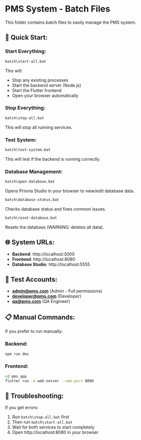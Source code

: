 # PMS System - Batch Files

This folder contains batch files to easily manage the PMS system.

## 🚀 **Quick Start:**

### **Start Everything:**
```bash
batch\start-all.bat
```
This will:
- Stop any existing processes
- Start the backend server (Node.js)
- Start the Flutter frontend
- Open your browser automatically

### **Stop Everything:**
```bash
batch\stop-all.bat
```
This will stop all running services.

### **Test System:**
```bash
batch\test-system.bat
```
This will test if the backend is running correctly.

### **Database Management:**
```bash
batch\open-database.bat
```
Opens Prisma Studio in your browser to view/edit database data.

```bash
batch\database-status.bat
```
Checks database status and fixes common issues.

```bash
batch\reset-database.bat
```
Resets the database (WARNING: deletes all data).

## 🌐 **System URLs:**
- **Backend**: http://localhost:3000
- **Frontend**: http://localhost:8080
- **Database Studio**: http://localhost:5555

## 👥 **Test Accounts:**
- **admin@pms.com** (Admin - Full permissions)
- **developer@pms.com** (Developer)
- **qa@pms.com** (QA Engineer)

## 📋 **Manual Commands:**

If you prefer to run manually:

### **Backend:**
```bash
npm run dev
```

### **Frontend:**
```bash
cd pms_app
flutter run -d web-server --web-port 8080
```

## 🔧 **Troubleshooting:**

If you get errors:
1. Run `batch\stop-all.bat` first
2. Then run `batch\start-all.bat`
3. Wait for both services to start completely
4. Open http://localhost:8080 in your browser